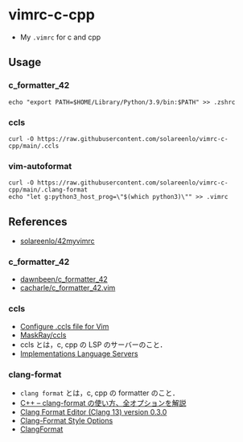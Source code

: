 # vimrc-c-cpp
- My `.vimrc` for c and cpp

## Usage
### c_formatter_42
```shell
echo "export PATH=$HOME/Library/Python/3.9/bin:$PATH" >> .zshrc
```

### ccls
```shell
curl -O https://raw.githubusercontent.com/solareenlo/vimrc-c-cpp/main/.ccls
```

### vim-autoformat
```shell
curl -O https://raw.githubusercontent.com/solareenlo/vimrc-c-cpp/main/.clang-format
echo "let g:python3_host_prog=\"$(which python3)\"" >> .vimrc
```

## References
- [solareenlo/42myvimrc](https://github.com/solareenlo/42myvimrc)

### c_formatter_42
- [dawnbeen/c_formatter_42](https://github.com/dawnbeen/c_formatter_42)
- [cacharle/c_formatter_42.vim](https://github.com/cacharle/c_formatter_42.vim)

### ccls
- [Configure .ccls file for Vim](https://stackoverflow.com/questions/63528459/configure-ccls-file-for-vim?rq=1)
- [MaskRay/ccls](https://github.com/MaskRay/ccls)
- ccls とは，c, cpp の LSP のサーバーのこと．
- [Implementations Language Servers](https://microsoft.github.io/language-server-protocol/implementors/servers/)

### clang-format
- `clang format` とは，c, cpp の formatter のこと．
- [C++ – clang-format の使い方、全オプションを解説](https://pystyle.info/cpp-how-to-use-clang-format/)
- [Clang Format Editor (Clang 13) version 0.3.0](https://pystyle.info/apps/clang-format-editor/)
- [Clang-Format Style Options](https://clang.llvm.org/docs/ClangFormatStyleOptions.html)
- [ClangFormat](https://clang.llvm.org/docs/ClangFormat.html)
